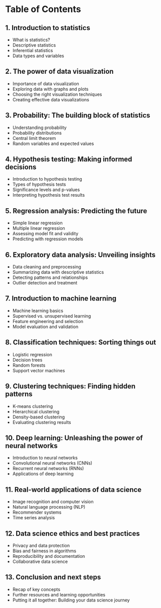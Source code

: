 # Table of Contents

## 1. Introduction to statistics

- What is statistics?
- Descriptive statistics
- Inferential statistics
- Data types and variables

## 2. The power of data visualization

- Importance of data visualization
- Exploring data with graphs and plots
- Choosing the right visualization techniques
- Creating effective data visualizations

## 3. Probability: The building block of statistics

- Understanding probability
- Probability distributions
- Central limit theorem
- Random variables and expected values

## 4. Hypothesis testing: Making informed decisions

- Introduction to hypothesis testing
- Types of hypothesis tests
- Significance levels and p-values
- Interpreting hypothesis test results

## 5. Regression analysis: Predicting the future

- Simple linear regression
- Multiple linear regression
- Assessing model fit and validity
- Predicting with regression models

## 6. Exploratory data analysis: Unveiling insights

- Data cleaning and preprocessing
- Summarizing data with descriptive statistics
- Detecting patterns and relationships
- Outlier detection and treatment

## 7. Introduction to machine learning

- Machine learning basics
- Supervised vs. unsupervised learning
- Feature engineering and selection
- Model evaluation and validation

## 8. Classification techniques: Sorting things out

- Logistic regression
- Decision trees
- Random forests
- Support vector machines

## 9. Clustering techniques: Finding hidden patterns

- K-means clustering
- Hierarchical clustering
- Density-based clustering
- Evaluating clustering results

## 10. Deep learning: Unleashing the power of neural networks

- Introduction to neural networks
- Convolutional neural networks (CNNs)
- Recurrent neural networks (RNNs)
- Applications of deep learning

## 11. Real-world applications of data science

- Image recognition and computer vision
- Natural language processing (NLP)
- Recommender systems
- Time series analysis

## 12. Data science ethics and best practices

- Privacy and data protection
- Bias and fairness in algorithms
- Reproducibility and documentation
- Collaborative data science

## 13. Conclusion and next steps

- Recap of key concepts
- Further resources and learning opportunities
- Putting it all together: Building your data science journey
